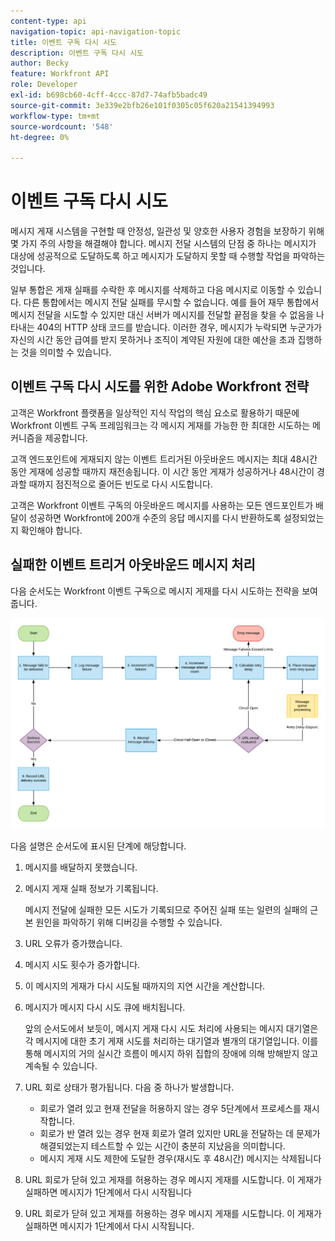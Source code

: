 ```yaml
---
content-type: api
navigation-topic: api-navigation-topic
title: 이벤트 구독 다시 시도
description: 이벤트 구독 다시 시도
author: Becky
feature: Workfront API
role: Developer
exl-id: b698cb60-4cff-4ccc-87d7-74afb5badc49
source-git-commit: 3e339e2bfb26e101f0305c05f620a21541394993
workflow-type: tm+mt
source-wordcount: '548'
ht-degree: 0%

---
```


# 이벤트 구독 다시 시도

메시지 게재 시스템을 구현할 때 안정성, 일관성 및 양호한 사용자 경험을 보장하기 위해 몇 가지 주의 사항을 해결해야 합니다. 메시지 전달 시스템의 단점 중 하나는 메시지가 대상에 성공적으로 도달하도록 하고 메시지가 도달하지 못할 때 수행할 작업을 파악하는 것입니다.

일부 통합은 게재 실패를 수락한 후 메시지를 삭제하고 다음 메시지로 이동할 수 있습니다.  다른 통합에서는 메시지 전달 실패를 무시할 수 없습니다. 예를 들어 재무 통합에서 메시지 전달을 시도할 수 있지만 대신 서버가 메시지를 전달할 끝점을 찾을 수 없음을 나타내는 404의 HTTP 상태 코드를 받습니다. 이러한 경우, 메시지가 누락되면 누군가가 자신의 시간 동안 급여를 받지 못하거나 조직이 계약된 자원에 대한 예산을 초과 집행하는 것을 의미할 수 있습니다.

## 이벤트 구독 다시 시도를 위한 Adobe Workfront 전략

고객은 Workfront 플랫폼을 일상적인 지식 작업의 핵심 요소로 활용하기 때문에 Workfront 이벤트 구독 프레임워크는 각 메시지 게재를 가능한 한 최대한 시도하는 메커니즘을 제공합니다.

고객 엔드포인트에 게재되지 않는 이벤트 트리거된 아웃바운드 메시지는 최대 48시간 동안 게재에 성공할 때까지 재전송됩니다. 이 시간 동안 게재가 성공하거나 48시간이 경과할 때까지 점진적으로 줄어든 빈도로 다시 시도합니다.

고객은 Workfront 이벤트 구독의 아웃바운드 메시지를 사용하는 모든 엔드포인트가 배달이 성공하면 Workfront에 200개 수준의 응답 메시지를 다시 반환하도록 설정되었는지 확인해야 합니다.

## 실패한 이벤트 트리거 아웃바운드 메시지 처리

다음 순서도는 Workfront 이벤트 구독으로 메시지 게재를 다시 시도하는 전략을 보여 줍니다.

![](assets/event-subscription-circuit-breaker-retries-350x234.png)

다음 설명은 순서도에 표시된 단계에 해당합니다.

1. 메시지를 배달하지 못했습니다.
1. 메시지 게재 실패 정보가 기록됩니다.

   메시지 전달에 실패한 모든 시도가 기록되므로 주어진 실패 또는 일련의 실패의 근본 원인을 파악하기 위해 디버깅을 수행할 수 있습니다.

1. URL 오류가 증가했습니다.
1. 메시지 시도 횟수가 증가합니다.
1. 이 메시지의 게재가 다시 시도될 때까지의 지연 시간을 계산합니다.
1. 메시지가 메시지 다시 시도 큐에 배치됩니다.

   앞의 순서도에서 보듯이, 메시지 게재 다시 시도 처리에 사용되는 메시지 대기열은 각 메시지에 대한 초기 게재 시도를 처리하는 대기열과 별개의 대기열입니다. 이를 통해 메시지의 거의 실시간 흐름이 메시지 하위 집합의 장애에 의해 방해받지 않고 계속될 수 있습니다.

1. URL 회로 상태가 평가됩니다. 다음 중 하나가 발생합니다.

   * 회로가 열려 있고 현재 전달을 허용하지 않는 경우 5단계에서 프로세스를 재시작합니다.
   * 회로가 반 열려 있는 경우 현재 회로가 열려 있지만 URL을 전달하는 데 문제가 해결되었는지 테스트할 수 있는 시간이 충분히 지났음을 의미합니다.
   * 메시지 게재 시도 제한에 도달한 경우(재시도 후 48시간) 메시지는 삭제됩니다

1. URL 회로가 닫혀 있고 게재를 허용하는 경우 메시지 게재를 시도합니다. 이 게재가 실패하면 메시지가 1단계에서 다시 시작됩니다

1. URL 회로가 닫혀 있고 게재를 허용하는 경우 메시지 게재를 시도합니다. 이 게재가 실패하면 메시지가 1단계에서 다시 시작됩니다.

   <!--
   <li value="10" data-mc-conditions="QuicksilverOrClassic.Draft mode">Workfront disables Event Subscriptions when both of the following criteria are met:
   <ul>
   <!--
   <li data-mc-conditions="QuicksilverOrClassic.Draft mode">The Event Subscription has failed 1000 delivery attempts consecutively</li>
   <li data-mc-conditions="QuicksilverOrClassic.Draft mode">48 hours have passed since the last successful delivery</li>
   </ul></li>
   -->
